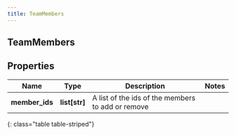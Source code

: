 ```yaml
---
title: TeamMembers
---
```

## TeamMembers

## Properties

|Name | Type | Description | Notes|
|------------ | ------------- | ------------- | -------------|
| **member_ids** | **list[str]** | A list of the ids of the members to add or remove | |
{: class="table table-striped"}


